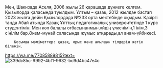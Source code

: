 Мен, Шакизада Аселя, 2006 жылы 26  қарашада дүниеге келгем. Қызылорда қаласында туылдым. 
Ұлтым – қазақ. 2012 жылдан бастап  2023 жылға дейін Қызылордада №233 орта мектебінде оқыдым.
Қазіргі таңда Абай атында Қазақ Ұлттық педагогикалық
университетінде 1 курс студентімін. 
Мен көп балалы отбасынанмын,үйдің үлкенімін,1 інім,3 сіңілім бар.Әкем-мүнай саласында жұмыс атқарады,ал анам-үйбикесі.

        Қосымша мәліметтер: қазақ, орыс және ағылшын тілдерін жетік білемін.

https://wa.me/77085889815?text=
![339dc85c-9992-4bf1-9632-bd9d4bc47e4c](https://github.com/Sha243/Sha243/assets/153257835/bb6b5abb-d2c0-4daf-93b9-0d1f21cda433)
